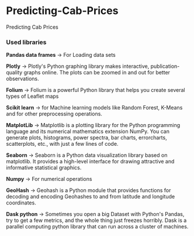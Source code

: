 # Predicting-Cab-Prices
Predicting Cab Prices



### Used libraries

**Pandas data frames** -> For Loading data sets

**Plotly** -> Plotly's Python graphing library makes interactive, publication-quality graphs online. The plots can be zoomed in and out for better observations.
 
**Folium** -> Folium is a powerful Python library that helps you create several types of Leaflet maps

**Scikit learn** -> for Machine learning models like Random Forest, K-Means and for other preprocessing operations. 

**MatplotLib** -> Matplotlib is a plotting library for the Python programming language and its numerical mathematics extension NumPy. You can generate plots, histograms, power spectra, bar charts, errorcharts, scatterplots, etc., with just a few lines of code.

**Seaborn** -> Seaborn is a Python data visualization library based on matplotlib. It provides a high-level interface for drawing attractive and informative statistical graphics.

**Numpy** -> For numerical operations

**GeoHash** -> Geohash is a Python module that provides functions for decoding and encoding Geohashes to and from latitude and longitude coordinates.

**Dask python** -> Sometimes you open a big Dataset with Python's Pandas, try to get a few metrics, and the whole thing just freezes horribly. Dask is a parallel computing python library that can run across a cluster of machines. 
